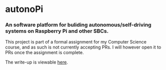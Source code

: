 # autonoPi
### An software platform for buliding autonomous/self-driving systems on Raspberry Pi and other SBCs.

This project is part of a formal assignment for my Computer Science course, and as such is not currently accepting PRs. I will however open it to PRs once the assignment is complete.

The write-up is viewable [here](https://docs.google.com/document/d/1xlfRGMwbKC7tXKXIsHGO6bCCQ0yHSxByNB8GLTP51Ow/edit?usp=sharing).
